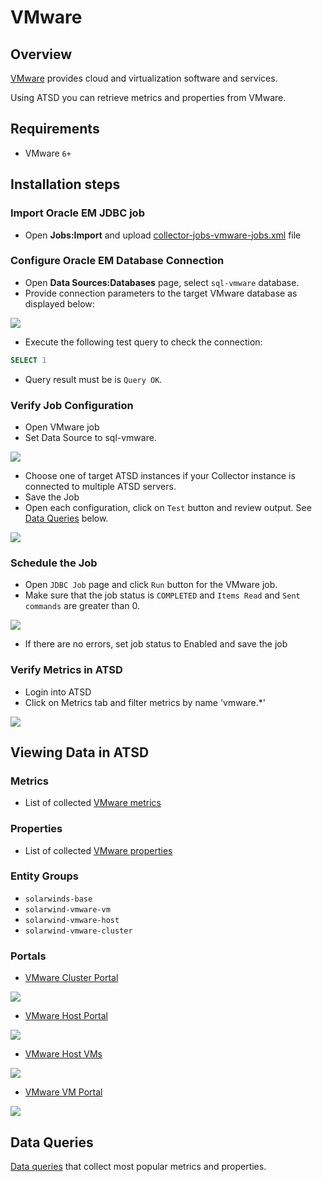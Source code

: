 # VMware

## Overview

[VMware](http://www.vmware.com/ "VMware") provides cloud and
virtualization software and services.

Using ATSD you can retrieve metrics and properties from VMware.

## Requirements

- VMware `6+`

## Installation steps

### Import Oracle EM JDBC job

* Open **Jobs:Import** and upload [collector-jobs-vmware-jobs.xml](collector-jobs-vmware-jobs.xml) file

### Configure Oracle EM Database Connection

* Open **Data Sources:Databases** page, select `sql-vmware` database.
* Provide connection parameters to the target VMware database as displayed below:

![](images/vmware-datasource.png)

* Execute the following test query to check the connection:

```SQL
SELECT 1
```

* Query result must be is `Query OK`.


### Verify Job Configuration

* Open VMware job
* Set Data Source to sql-vmware.

![](images/vmware-job.png)

* Choose one of target ATSD instances if your Collector instance is connected to multiple ATSD servers.
* Save the Job
* Open each configuration, click on `Test` button and review output. See [Data Queries](#data-queries) below.

![](images/test_result.png)

### Schedule the Job

* Open `JDBC Job` page and click `Run` button for the VMware job.
* Make sure that the job status is `COMPLETED` and `Items Read` and `Sent commands` are greater than 0.

![](images/test_run.png)

* If there are no errors, set job status to Enabled and save the job

### Verify Metrics in ATSD

* Login into ATSD
* Click on Metrics tab and filter metrics by name 'vmware.*'

![](images/atsd_metrics.png)

## Viewing Data in ATSD

### Metrics

* List of collected [VMware metrics](metric-list.md)

### Properties
* List of collected [VMware properties](properties-list.md)

### Entity Groups

- `solarwinds-base`
- `solarwind-vmware-vm`
- `solarwind-vmware-host`
- `solarwind-vmware-cluster`

### Portals

* [VMware Cluster Portal](http://axibase.com/chartlab/36ae5c9e/3/)

![](images/vmware_cluster_portal.png)

* [VMware Host Portal](http://axibase.com/chartlab/36ae5c9e)

![](images/vmware_host_portal.png)

* [VMware Host VMs](http://axibase.com/chartlab/36ae5c9e/2/)

![](images/vmware_hostvm_breakdown_portal.png)

* [ VMware VM Portal](http://axibase.com/chartlab/36ae5c9e/4/)

![](images/vmware_vm_portal.png)

## Data Queries
[Data queries](data-queries.md) that collect most popular metrics and properties.





